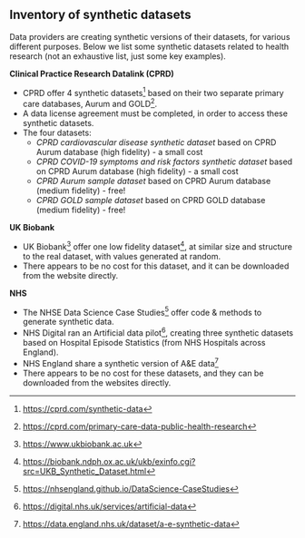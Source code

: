  ## Inventory of synthetic datasets

Data providers are creating synthetic versions of their datasets, for various different purposes. Below we list some synthetic datasets related to health research (not an exhaustive list, just some key examples).

**Clinical Practice Research Datalink (CPRD)**

- CPRD offer 4 synthetic datasets[^1] based on their two separate primary care databases, Aurum and GOLD[^2].
- A data license agreement must be completed, in order to access these synthetic datasets. 
- The four datasets:
  - *CPRD cardiovascular disease synthetic dataset* based on CPRD Aurum database (high fidelity) - a small cost
  - *CPRD COVID-19 symptoms and risk factors synthetic dataset* based on CPRD Aurum database (high fidelity) - a small cost
  - *CPRD Aurum sample dataset* based on CPRD Aurum database (medium fidelity) - free!
  - *CPRD GOLD sample dataset* based on CPRD GOLD database (medium fidelity) - free!

**UK Biobank**
- UK Biobank[^4] offer one low fidelity dataset[^3], at similar size and structure to the real dataset, with values generated at random.
- There appears to be no cost for this dataset, and it can be downloaded from the website directly. 
<!--/ https://biobank.ndph.ox.ac.uk/~bbdatan/UKB_Synthetic_Dataset_Methods_Summary.pdf -->

**NHS**
- The NHSE Data Science Case Studies[^5] offer code & methods to generate synthetic data.
- NHS Digital ran an Artificial data pilot[^6], creating three synthetic datasets based on Hospital Episode Statistics (from NHS Hospitals across England).
- NHS England share a synthetic version of A&E data[^7]
- There appears to be no cost for these datasets, and they can be downloaded from the websites directly. 

[^1]: https://cprd.com/synthetic-data
[^2]: https://cprd.com/primary-care-data-public-health-research
[^3]: https://biobank.ndph.ox.ac.uk/ukb/exinfo.cgi?src=UKB_Synthetic_Dataset.html 
[^4]: https://www.ukbiobank.ac.uk
[^5]: https://nhsengland.github.io/DataScience-CaseStudies
[^6]: https://digital.nhs.uk/services/artificial-data
[^7]: https://data.england.nhs.uk/dataset/a-e-synthetic-data

